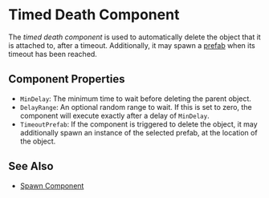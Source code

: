 # Timed Death Component

The *timed death component* is used to automatically delete the object that it is attached to, after a timeout. Additionally, it may spawn a [prefab](../prefabs/prefabs-overview.md) when its timeout has been reached.

## Component Properties

* `MinDelay`: The minimum time to wait before deleting the parent object.
* `DelayRange`: An optional random range to wait. If this is set to zero, the component will execute exactly after a delay of `MinDelay`.
* `TimeoutPrefab`: If the component is triggered to delete the object, it may additionally spawn an instance of the selected prefab, at the location of the object.

## See Also

* [Spawn Component](spawn-component.md)
